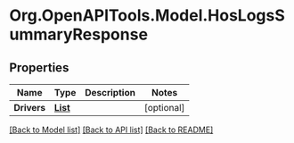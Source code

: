 # Org.OpenAPITools.Model.HosLogsSummaryResponse
## Properties

Name | Type | Description | Notes
------------ | ------------- | ------------- | -------------
**Drivers** | [**List<HosLogsSummaryResponseDrivers>**](HosLogsSummaryResponseDrivers.md) |  | [optional] 

[[Back to Model list]](../README.md#documentation-for-models) [[Back to API list]](../README.md#documentation-for-api-endpoints) [[Back to README]](../README.md)

